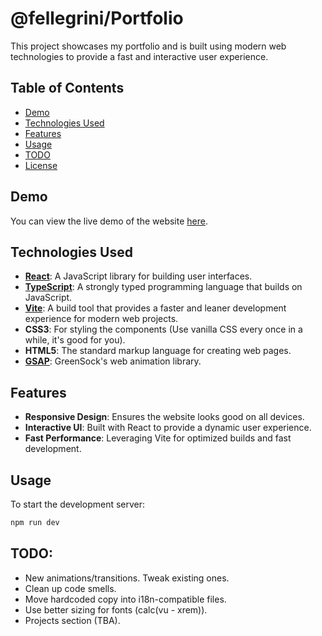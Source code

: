 # @fellegrini/Portfolio

This project showcases my portfolio and is built using modern web technologies to provide a fast and interactive user experience.

## Table of Contents

- [Demo](#demo)
- [Technologies Used](#technologies-used)
- [Features](#features)
- [Usage](#usage)
- [TODO](#todo)
- [License](#license)

## Demo

You can view the live demo of the website [here](https://fellegrini.vercel.app).

## Technologies Used

- **[React](https://react.dev)**: A JavaScript library for building user interfaces.
- **[TypeScript](https://www.typescriptlang.org)**: A strongly typed programming language that builds on JavaScript.
- **[Vite](https://vitejs.dev)**: A build tool that provides a faster and leaner development experience for modern web projects.
- **CSS3**: For styling the components (Use vanilla CSS every once in a while, it's good for you).
- **HTML5**: The standard markup language for creating web pages.
- **[GSAP](https://gsap.com)**: GreenSock's web animation library.

## Features

- **Responsive Design**: Ensures the website looks good on all devices.
- **Interactive UI**: Built with React to provide a dynamic user experience.
- **Fast Performance**: Leveraging Vite for optimized builds and fast development.

## Usage

To start the development server:

```sh
npm run dev
```

## TODO:

- New animations/transitions. Tweak existing ones.
- Clean up code smells.
- Move hardcoded copy into i18n-compatible files.
- Use better sizing for fonts (calc(vu - xrem)).
- Projects section (TBA).
